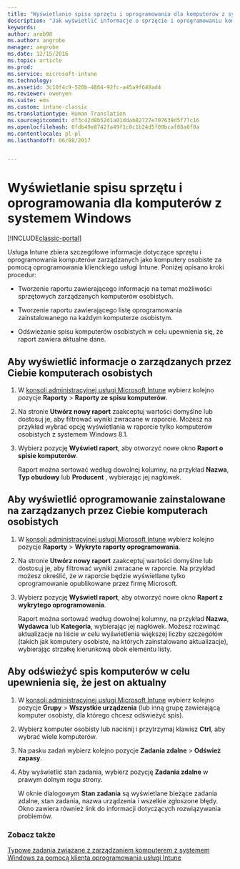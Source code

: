 ```yaml
---
title: "Wyświetlanie spisu sprzętu i oprogramowania dla komputerów z systemem Windows"
description: "Jak wyświetlić informacje o sprzęcie i oprogramowaniu komputerów z systemem Windows zarządzanych jako komputery osobiste za pomocą oprogramowania klienckiego usługi Intune."
keywords: 
author: arob98
ms.author: angrobe
manager: angrobe
ms.date: 12/15/2016
ms.topic: article
ms.prod: 
ms.service: microsoft-intune
ms.technology: 
ms.assetid: 3c10f4c9-520b-4864-92fc-a45a9f640ad4
ms.reviewer: owenyen
ms.suite: ems
ms.custom: intune-classic
ms.translationtype: Human Translation
ms.sourcegitcommit: df3c42d8b52d1a01ddab82727e707639d5f77c16
ms.openlocfilehash: 0fdb49e8742fa49f1c0c1b24d5f09bcaf08a0f0a
ms.contentlocale: pl-pl
ms.lasthandoff: 06/08/2017


---
```


# <a name="view-hardware-and-software-inventory-for-windows-pcs"></a>Wyświetlanie spisu sprzętu i oprogramowania dla komputerów z systemem Windows

[!INCLUDE[classic-portal](../includes/classic-portal.md)]

Usługa Intune zbiera szczegółowe informacje dotyczące sprzętu i oprogramowania komputerów zarządzanych jako komputery osobiste za pomocą oprogramowania klienckiego usługi Intune. Poniżej opisano kroki procedur:

-   Tworzenie raportu zawierającego informacje na temat możliwości sprzętowych zarządzanych komputerów osobistych.

-   Tworzenie raportu zawierającego listę oprogramowania zainstalowanego na każdym komputerze osobistym.

-   Odświeżanie spisu komputerów osobistych w celu upewnienia się, że raport zawiera aktualne dane.

## <a name="to-display-information-about-pcs-you-manage"></a>Aby wyświetlić informacje o zarządzanych przez Ciebie komputerach osobistych

1.  W [konsoli administracyjnej usługi Microsoft Intune](https://manage.microsoft.com/) wybierz kolejno pozycje **Raporty** &gt; **Raporty ze spisu komputerów**.

2.  Na stronie **Utwórz nowy raport** zaakceptuj wartości domyślne lub dostosuj je, aby filtrować wyniki zwracane w raporcie. Możesz na przykład wybrać opcję wyświetlania w raporcie tylko komputerów osobistych z systemem Windows 8.1.

3.  Wybierz pozycję **Wyświetl raport**, aby otworzyć nowe okno **Raport o spisie komputerów**.

    Raport można sortować według dowolnej kolumny, na przykład **Nazwa**, **Typ obudowy** lub **Producent** , wybierając jej nagłówek.

## <a name="to-display-software-installed-on-pcs-you-manage"></a>Aby wyświetlić oprogramowanie zainstalowane na zarządzanych przez Ciebie komputerach osobistych

1.  W [konsoli administracyjnej usługi Microsoft Intune](https://manage.microsoft.com/) wybierz kolejno pozycje **Raporty** &gt; **Wykryte raporty oprogramowania**.

2.  Na stronie **Utwórz nowy raport** zaakceptuj wartości domyślne lub dostosuj je, aby filtrować wyniki zwracane w raporcie. Na przykład możesz określić, że w raporcie będzie wyświetlane tylko oprogramowanie opublikowane przez firmę Microsoft.

3.  Wybierz pozycję **Wyświetl raport**, aby otworzyć nowe okno **Raport z wykrytego oprogramowania**.

    Raport można sortować według dowolnej kolumny, na przykład **Nazwa**, **Wydawca** lub **Kategoria**, wybierając jej nagłówek. Możesz rozwinąć aktualizacje na liście w celu wyświetlenia większej liczby szczegółów (takich jak komputery osobiste, na których zainstalowano aktualizacje), wybierając strzałkę kierunkową obok elementu listy.

## <a name="to-refresh-computer-inventory-to-ensure-it-is-current"></a>Aby odświeżyć spis komputerów w celu upewnienia się, że jest on aktualny

1.  W [konsoli administracyjnej usługi Microsoft Intune](https://manage.microsoft.com/) wybierz kolejno pozycje **Grupy** &gt; **Wszystkie urządzenia** (lub inną grupę zawierającą komputer osobisty, dla którego chcesz odświeżyć spis).

2.  Wybierz komputer osobisty lub naciśnij i przytrzymaj klawisz **Ctrl**, aby wybrać wiele komputerów.

3.  Na pasku zadań wybierz kolejno pozycje **Zadania zdalne** &gt; **Odśwież zapasy**.

4.  Aby wyświetlić stan zadania, wybierz pozycję **Zadania zdalne** w prawym dolnym rogu strony.

    W oknie dialogowym **Stan zadania** są wyświetlane bieżące zadania zdalne, stan zadania, nazwa urządzenia i wszelkie zgłoszone błędy. Okno zawiera również link do informacji dotyczących rozwiązywania problemów.

### <a name="see-also"></a>Zobacz także

[Typowe zadania związane z zarządzaniem komputerem z systemem Windows za pomocą klienta oprogramowania usługi Intune](common-windows-pc-management-tasks-with-the-microsoft-intune-computer-client.md)
